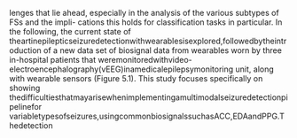 lenges that lie ahead, especially in the analysis of the various subtypes of FSs and the impli-
cations this holds for classification tasks in particular. In the following, the current state of
theartinepilepticseizuredetectionwithwearablesisexplored,followedbytheintroduction
of a new data set of biosignal data from wearables worn by three in-hospital patients that
weremonitoredwithvideo-electroencephalography(vEEG)inamedicalepilepsymonitoring
unit, along with wearable sensors (Figure 5.1). This study focuses specifically on showing
thedifficultiesthatmayarisewhenimplementingamultimodalseizuredetectionpipelinefor
variabletypesofseizures,usingcommonbiosignalssuchasACC,EDAandPPG.Thedetection